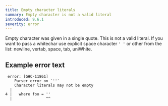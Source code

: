 ```yaml
---
title: Empty character literals
summary: Empty character is not a valid literal 
introduced: 9.6.1
severity: error
---
```


Empty character was given in a single quote. This is not a valid literal. If you want to pass a whitechar use explicit space character `' '` or other from the list: newline, vertab, space, tab, uniWhite.

## Example error text

```
 error: [GHC-11861]
    Parser error on `''`
    Character literals may not be empty
  |
4 |   where foo = ''
  |               ^^
  ```


